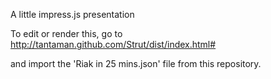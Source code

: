 A little impress.js presentation

To edit or render this, go to http://tantaman.github.com/Strut/dist/index.html#

and import the 'Riak in 25 mins.json' file from this repository.

